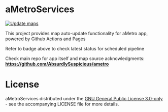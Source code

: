 # aMetroServices

[![Update maps](https://github.com/AbsurdlySuspicious/ametro-services/actions/workflows/update.yml/badge.svg?branch=master&event=schedule)](https://github.com/AbsurdlySuspicious/ametro-services/actions/workflows/update.yml)

This project provides map auto-update functionality for aMetro app, powered by Github Actions and Pages

Refer to badge above to check latest status for scheduled pipeline

Check main repo for app itself and map source acknowledgments:  
**https://github.com/AbsurdlySuspicious/ametro**

# License

aMetroServices distributed under the [GNU General Public License 3.0-only](/LICENSE) - see the accompanying LICENSE file for more details. 
